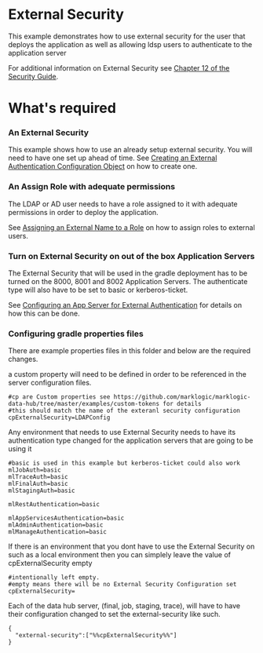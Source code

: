 # External Security 
This example demonstrates how to use external security for the user that deploys the application as well as allowing ldsp users to authenticate to the application server

For additional information on External Security see [Chapter 12 of the Security Guide](https://docs.marklogic.com/guide/security/external-auth).

# What's required
### An External Security
This example shows how to use an already setup external security. You will need to have one set up ahead of time. See [Creating an External Authentication Configuration Object](https://docs.marklogic.com/guide/security/external-auth#id_35317) on how to create one.

### An Assign Role with adequate permissions
The LDAP or AD user needs to have a role assigned to it with adequate permissions in order to deploy the application. 

See [Assigning an External Name to a Role](https://docs.marklogic.com/guide/security/external-auth#id_34690) on how to assign roles to external users.

### Turn on External Security on out of the box Application Servers
The External Security that will be used in the gradle deployment has to be turned on  the 8000, 8001 and 8002 Application Servers. The authenticate type will also have to be set to basic or kerberos-ticket.

See [Configuring an App Server for External Authentication](https://docs.marklogic.com/guide/security/external-auth#id_63262) for details on how this can be done.

### Configuring gradle properties files
There are example properties files in this folder and below are the required changes.

a custom property will need to be defined in order to be referenced in the server configuration files.  
```
#cp are Custom properties see https://github.com/marklogic/marklogic-data-hub/tree/master/examples/custom-tokens for details
#this should match the name of the exteranl security configuration 
cpExternalSecurity=LDAPConfig
```

Any environment that needs to use External Security needs to have its authentication type changed for the application servers that are going to be using it
```
#basic is used in this example but kerberos-ticket could also work
mlJobAuth=basic
mlTraceAuth=basic
mlFinalAuth=basic
mlStagingAuth=basic

mlRestAuthentication=basic

mlAppServicesAuthentication=basic
mlAdminAuthentication=basic
mlManageAuthentication=basic
```

If there is an environment that you dont have to use the External Security on such as a local environment then you can simplely leave the value of cpExternalSecurity empty
```
#intentionally left empty.
#empty means there will be no External Security Configuration set 
cpExternalSecurity=
```

Each of the data hub server, (final, job, staging, trace), will have to have their configuration changed to set the external-security like such.
```
{
  "external-security":["%%cpExternalSecurity%%"]
}
```
